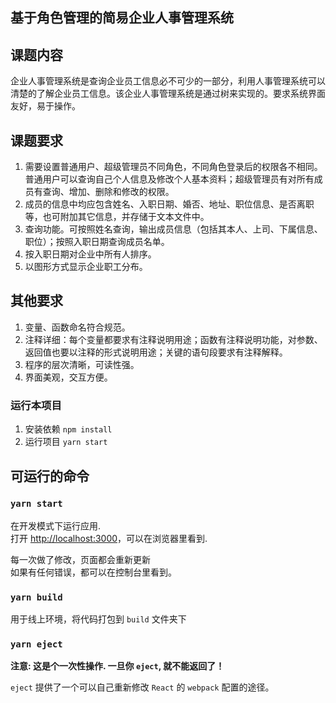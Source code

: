 基于角色管理的简易企业人事管理系统
-----------------------------

## 课题内容

企业人事管理系统是查询企业员工信息必不可少的一部分，利用人事管理系统可以清楚的了解企业员工信息。该企业人事管理系统是通过树来实现的。要求系统界面友好，易于操作。

## 课题要求

1. 需要设置普通用户、超级管理员不同角色，不同角色登录后的权限各不相同。普通用户可以查询自己个人信息及修改个人基本资料；超级管理员有对所有成员有查询、增加、删除和修改的权限。
2. 成员的信息中均应包含姓名、入职日期、婚否、地址、职位信息、是否离职等，也可附加其它信息，并存储于文本文件中。
3. 查询功能。可按照姓名查询，输出成员信息（包括其本人、上司、下属信息、职位）；按照入职日期查询成员名单。
4. 按入职日期对企业中所有人排序。
5. 以图形方式显示企业职工分布。

## 其他要求

1. 变量、函数命名符合规范。
2. 注释详细：每个变量都要求有注释说明用途；函数有注释说明功能，对参数、返回值也要以注释的形式说明用途；关键的语句段要求有注释解释。
3. 程序的层次清晰，可读性强。
4. 界面美观，交互方便。

### 运行本项目

1. 安装依赖
    `npm install`
2. 运行项目
    `yarn start`

## 可运行的命令

### `yarn start`

在开发模式下运行应用.<br />
打开 [http://localhost:3000](http://localhost:3000)，可以在浏览器里看到.

每一次做了修改，页面都会重新更新<br />
如果有任何错误，都可以在控制台里看到。

### `yarn build`

用于线上环境，将代码打包到 `build` 文件夹下<br />

### `yarn eject`

**注意: 这是个一次性操作. 一旦你 `eject`, 就不能返回了！**

`eject` 提供了一个可以自己重新修改 `React` 的 `webpack` 配置的途径。

